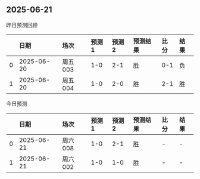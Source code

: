 

 ## 2025-06-21

昨日预测回顾

|    | 日期         | 场次    | 预测1   | 预测2   | 预测结果   | 比分   | 结果   |
|---:|:-----------|:------|:------|:------|:-------|:-----|:-----|
|  0 | 2025-06-20 | 周五003 | 1-0   | 2-1   | 胜      | 0-1  | 负    |
|  1 | 2025-06-20 | 周五004 | 1-0   | 2-0   | 胜      | 2-1  | 胜    |

今日预测

|    | 日期         | 场次    | 预测1   | 预测2   | 预测结果   | 比分   | 结果   |
|---:|:-----------|:------|:------|:------|:-------|:-----|:-----|
|  0 | 2025-06-21 | 周六008 | 1-0   | 2-1   | 胜      | -    | -    |
|  1 | 2025-06-21 | 周六002 | 1-0   | 1-0   | 胜      | -    | -    |
